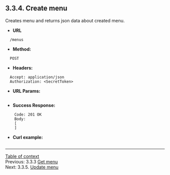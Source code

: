 **3.3.4. Create menu**
----
Creates menu and returns json data about created menu.
* **URL** 
```
  /menus
```
* **Method:**
```
  POST
```
 
* **Headers:**
```
  Accept: application/json
  Authorization: <SecretToken>
```
* **URL Params:**
```
```
* **Success Response:**
```
    Code: 201 OK
    Body:
    [
    ]
``` 
* **Curl example:**
```
```
----
[Table of context](api.md) \
Previous: 3.3.3 [Get menu](3_3_3.md) \
Next: 3.3.5. [Update menu](3_3_5.md)